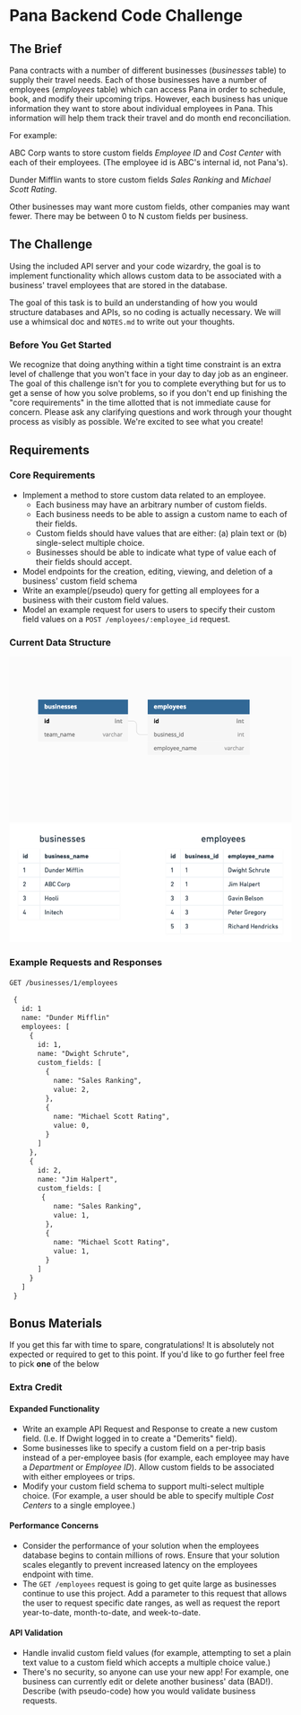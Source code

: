 # Pana Backend Code Challenge

## The Brief

Pana contracts with a number of different businesses (_businesses_ table) to supply their travel needs.  Each of those businesses have a number of employees (_employees_ table) which can access Pana in order to schedule, book, and modify their upcoming trips. However, each business has unique information they want to store about individual employees in Pana.  This information will help them track their travel and do month end reconciliation. 

For example:

ABC Corp wants to store custom fields _Employee ID_ and _Cost Center_ with each of their employees. (The employee id is ABC's internal id, not Pana's).

Dunder Mifflin wants to store custom fields _Sales Ranking_ and _Michael Scott Rating_. 

Other businesses may want more custom fields, other companies may want fewer.  There may be between 0 to N custom fields per business.

## The Challenge

Using the included API server and your code wizardry, the goal is to implement functionality which allows custom data to be associated with a business' travel employees that are stored in the database.

The goal of this task is to build an understanding of how you would structure databases and APIs, so no coding is actually necessary. We will use a whimsical doc and `NOTES.md` to write out your thoughts.

### Before You Get Started

We recognize that doing anything within a tight time constraint is an extra level of challenge that you won't face in your day to day job as an engineer.  The goal of this challenge isn't for you to complete everything but for us to get a sense of how you solve problems, so if you don't end up finishing the "core requirements" in the time allotted that is not immediate cause for concern.  Please ask any clarifying questions and work through your thought process as visibly as possible.  We're excited to see what you create!

## Requirements

### Core Requirements

- Implement a method to store custom data related to an employee.
  - Each business may have an arbitrary number of custom fields.
  - Each business needs to be able to assign a custom name to each of their fields.
  - Custom fields should have values that are either: (a) plain text or (b) single-select multiple choice. 
  - Businesses should be able to indicate what type of value each of their fields should accept.
- Model endpoints for the creation, editing, viewing, and deletion of a business' custom field schema
- Write an example(/pseudo) query for getting all employees for a business with their custom field values.
- Model an example request for users to users to specify their custom field values on a `POST /employees/:employee_id` request.


### Current Data Structure
![Data Model](images/data_model.png) ![Sample Data](images/sample_data.png)


### Example Requests and Responses

`GET /businesses/1/employees`

```
 {
   id: 1
   name: "Dunder Mifflin"
   employees: [
     {
       id: 1,
       name: "Dwight Schrute",
       custom_fields: [
         {
           name: "Sales Ranking",
           value: 2,
         },
         {
           name: "Michael Scott Rating",
           value: 0,
         }
       ]
     },
     {
       id: 2,
       name: "Jim Halpert",
       custom_fields: [
        {
           name: "Sales Ranking",
           value: 1,
         },
         {
           name: "Michael Scott Rating",
           value: 1,
         }
       ]
     }
   ]
 }
```


## Bonus Materials

If you get this far with time to spare, congratulations! It is absolutely not expected or required to get to this point. If you'd like to go further feel free to pick **one** of the below 

### Extra Credit

#### Expanded Functionality

- Write an example API Request and Response to create a new custom field. (I.e. If Dwight logged in to create a "Demerits" field).
- Some businesses like to specify a custom field on a per-trip basis instead of a per-employee basis (for example, each employee may have a _Department_ or _Employee ID_). Allow custom fields to be associated with either employees or trips.
- Modify your custom field schema to support multi-select multiple choice. (For example, a user should be able to specify multiple _Cost Centers_ to a single employee.)

#### Performance Concerns

- Consider the performance of your solution when the employees database begins to contain millions of rows. Ensure that your solution scales elegantly to prevent increased latency on the employees endpoint with time.
- The `GET /employees` request is going to get quite large as businesses continue to use this project. Add a parameter to this request that allows the user to request specific date ranges, as well as request the report year-to-date, month-to-date, and week-to-date.


#### API Validation

- Handle invalid custom field values (for example, attempting to set a plain text value to a custom field which accepts a multiple choice value.)
- There's no security, so anyone can use your new app! For example, one business can currently edit or delete another business' data (BAD!). Describe (with pseudo-code) how you would validate business requests.
